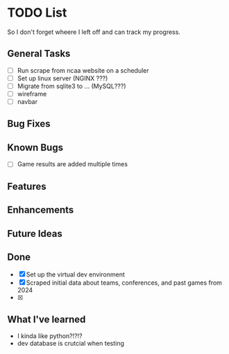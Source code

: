 # TODO List

So I don't forget wheere I left off and can track my progress.

## General Tasks
- [ ] Run scrape from ncaa website on a scheduler
- [ ] Set up linux server (NGINX ???)
- [ ] Migrate from sqlite3 to ... (MySQL???)
- [ ] wireframe
- [ ] navbar

## Bug Fixes

## Known Bugs
- [ ] Game results are added multiple times

## Features

## Enhancements

## Future Ideas

## Done
- [x] Set up the virtual dev environment
- [x] Scraped initial data about teams, conferences, and past games from 2024
- [x] 

## What I've learned
- I kinda like python?!?!?
- dev database is crutcial when testing